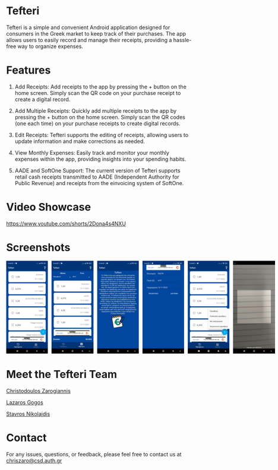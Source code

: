 # Tefteri

Tefteri is a simple and convenient Android application designed for consumers in the Greek market to keep track of their purchases. The app allows users to easily record and manage their receipts, providing a hassle-free way to organize expenses.

# Features

1. Add Receipts: Add receipts to the app by pressing the + button on the home screen. Simply scan the QR code on your purchase receipt to create a digital record.

2. Add Multiple Receipts: Quickly add multiple receipts to the app by pressing the + button on the home screen. Simply scan the QR codes (one each time) on your purchase receipts to create digital records.

3. Edit Receipts: Tefteri supports the editing of receipts, allowing users to update information and make corrections as needed.

4. View Monthly Expenses: Easily track and monitor your monthly expenses within the app, providing insights into your spending habits.

5. AADE and SoftOne Support: The current version of Tefteri supports retail cash receipts transmitted to AADE (Independent Authority for Public Revenue) and receipts from the einvoicing system of SoftOne.

# Video Showcase

https://www.youtube.com/shorts/2Dona4s4NXU

# Screenshots

<div style="display: flex; gap: 10px;">
  <img src="https://github.com/chriszaro/Tefteri/blob/d64d82e93ed6a280286a9e2b8b0dc774130acea7/Screenshots/tefteri_01.jpg" height="250">
  <img src="https://github.com/chriszaro/Tefteri/blob/d64d82e93ed6a280286a9e2b8b0dc774130acea7/Screenshots/tefteri_02.jpg" height="250">
  <img src="https://github.com/chriszaro/Tefteri/blob/d64d82e93ed6a280286a9e2b8b0dc774130acea7/Screenshots/tefteri_03.jpg" height="250">
  <img src="https://github.com/chriszaro/Tefteri/blob/d64d82e93ed6a280286a9e2b8b0dc774130acea7/Screenshots/tefteri_04.jpg" height="250">
  <img src="https://github.com/chriszaro/Tefteri/blob/d64d82e93ed6a280286a9e2b8b0dc774130acea7/Screenshots/tefteri_05.jpg" height="250">
  <img src="https://github.com/chriszaro/Tefteri/blob/d64d82e93ed6a280286a9e2b8b0dc774130acea7/Screenshots/tefteri_06.jpg" height="250">
</div>

# Meet the Tefteri Team

[Christodoulos Zarogiannis](https://github.com/chriszaro)

[Lazaros Gogos](https://github.com/lazarosgogos)

[Stavros Nikolaidis](https://github.com/StavrosNik4)

# Contact

For any issues, questions, or feedback, please feel free to contact us at chriszaro@csd.auth.gr

